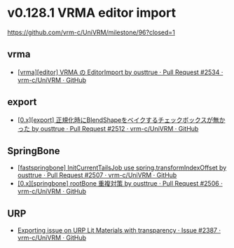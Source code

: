 # v0.128.1 VRMA editor import

https://github.com/vrm-c/UniVRM/milestone/96?closed=1

## vrma

- [\[vrma\]\[editor\] VRMA の EditorImport by ousttrue · Pull Request #2534 · vrm-c/UniVRM · GitHub](https://github.com/vrm-c/UniVRM/pull/2534)

## export

- [\[0.x\]\[export\] 正規化時にBlendShapeをベイクするチェックボックスが無かった by ousttrue · Pull Request #2512 · vrm-c/UniVRM · GitHub](https://github.com/vrm-c/UniVRM/pull/2512)

## SpringBone

- [\[fastspringbone\] InitCurrentTailsJob use spring.transformIndexOffset by ousttrue · Pull Request #2507 · vrm-c/UniVRM · GitHub](https://github.com/vrm-c/UniVRM/pull/2507)
- [\[0.x\]\[springbone\] rootBone 重複対策 by ousttrue · Pull Request #2506 · vrm-c/UniVRM · GitHub](https://github.com/vrm-c/UniVRM/pull/2506)

## URP

- [Exporting issue on URP Lit Materials with transparency · Issue #2387 · vrm-c/UniVRM · GitHub](https://github.com/vrm-c/UniVRM/issues/2387)
